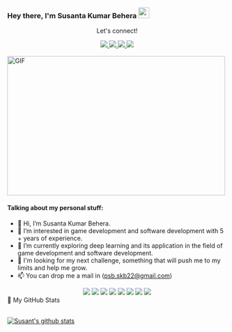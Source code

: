 ### Hey there, I'm Susanta Kumar Behera <img src="https://media.giphy.com/media/hvRJCLFzcasrR4ia7z/giphy.gif" height="25px" width="25px">

<div align="center">
<p align="center">Let's connect!</p>

<a href="https://www.linkedin.com/in/psbskb22/">
    <img src="https://img.shields.io/badge/linkedin-%230077B5.svg?&style=for-the-badge&logo=linkedin&logoColor=white" />
</a>

<a href="https://medium.com/@psb.skb22">
    <img src="https://img.shields.io/badge/Medium-12100E?style=for-the-badge&logo=medium&logoColor=white" />
</a>

<a href="https://github.com/psbskb22">
    <img src="https://img.shields.io/badge/Twitter-12100E?style=for-the-badge&logo=x&logoColor=white" />
</a>

<a href="https://stackoverflow.com/users/16699977/susanta-kumar-behera">
    <img src="https://img.shields.io/badge/Stack_Overflow-FE7A16?style=for-the-badge&logo=stack-overflow&logoColor=white" />
</a>

</div>

<br>

<img alt="GIF" src="code.gif" width="500" height="320" />

#### Talking about my personal stuff:

- 👋 Hi, I’m Susanta Kumar Behera.
- 👀 I’m interested in game development and software development with 5 + years of experience.
- 🌱 I’m currently exploring deep learning and its application in the field of game development and software development.
- 💞️ I'm looking for my next challenge, something that will push me to my limits and help me grow.
- 📫 You can drop me a mail in (psb.skb22@gmail.com)
  
<div align="center">
<img src="https://img.shields.io/badge/Flutter-02569B?style=for-the-badge&logo=flutter&logoColor=white" />
<img src="https://img.shields.io/badge/Figma-EA4C1D?style=for-the-badge&logo=Figma&logoColor=white" />
    <img src="https://img.shields.io/badge/Adobe Illustater-EA4C1D?style=for-the-badge&logo=Adobe Illustater&logoColor=white" />
<img src="https://img.shields.io/badge/Unity-1E1E1E?style=for-the-badge&logo=Unity&logoColor=white" />
<img src="https://img.shields.io/badge/Dart-0175C2?style=for-the-badge&logo=dart&logoColor=white" />
<img src="https://img.shields.io/badge/Python-FFD43B?style=for-the-badge&logo=python&logoColor=darkgreen" />
<img src="https://img.shields.io/badge/firebase-ffca28?style=for-the-badge&logo=firebase&logoColor=black" />
<img src="https://img.shields.io/badge/Git-F05032?style=for-the-badge&logo=git&logoColor=white" />
    
</div>

<summary>📝 My GitHub Stats</summary>
<br>

[![Susant's github stats](https://github-readme-stats.vercel.app/api?username=psbskb22&theme=gotham)](https://github.com/psbskb22/github-readme-stats)


<!---
psbskb22/psbskb22 is a ✨ special ✨ repository because its `README.md` (this file) appears on your GitHub profile.
You can click the Preview link to take a look at your changes.
--->
